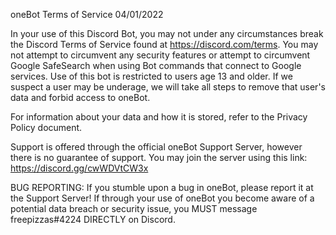 oneBot Terms of Service
04/01/2022

In your use of this Discord Bot, you may not under any circumstances break the Discord Terms of Service found at https://discord.com/terms.
You may not attempt to circumvent any security features or attempt to circumvent Google SafeSearch when using Bot commands that connect to Google services.
Use of this bot is restricted to users age 13 and older. If we suspect a user may be underage, we will take all steps to remove that user's data and forbid access to oneBot.

For information about your data and how it is stored, refer to the Privacy Policy document.

Support is offered through the official oneBot Support Server, however there is no guarantee of support. You may join the server using this link: https://discord.gg/cwWDVtCW3x

BUG REPORTING: If you stumble upon a bug in oneBot, please report it at the Support Server! If through your use of oneBot you become aware of a potential data breach or security issue, you MUST message freepizzas#4224 DIRECTLY on Discord.